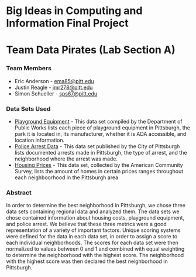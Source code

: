 # Big Ideas in Computing and Information Final Project
# Team Data Pirates (Lab Section A)
### Team Members
* Eric Anderson - ema85@pitt.edu
* Justin Reagle - jmr278@pitt.edu
* Simon Schueller - sps67@pitt.edu
### Data Sets Used
* [Playground Equipment](https://data.wprdc.org/dataset/playground-equipment) - This data set compiled by the Department of Public Works lists each piece of playground equipment in Pittsburgh, the park it is located in, its manufacturer, whether it is ADA accessible, and location information.
* [Police Arrest Data](https://data.wprdc.org/dataset/arrest-data) - This data set published by the City of Pittsburgh lists documented arrests made in Pittsburgh, the type of arrest, and the neighborhood where the arrest was made. 
* [Housing Prices]( https://data.wprdc.org/dataset/pittsburgh-american-community-survey-2015-miscellaneous-data/) - This data set, collected by the American Community Survey, lists the amount of homes in certain prices ranges throughout each neighboorhood in the Pittsburgh area
### Abstract
In order to determine the best neighborhood in Pittsburgh, we chose three data sets containing regional data and analyzed them. The data sets we chose contained information about housing costs, playground equipment, and police arrest. We believe that these three metrics were a good representation of a variety of important factors. Unique scoring systems were defined for the data in each data set, in order to assign a score to each individual neighborhoods. The scores for each data set 
were then normalized  to values between 0 and 1 and combined with equal weighting to determine the neighborhood with the highest score. The neighborhood with the highest score was then declared the best neighborhood in Pittsburgh. 
